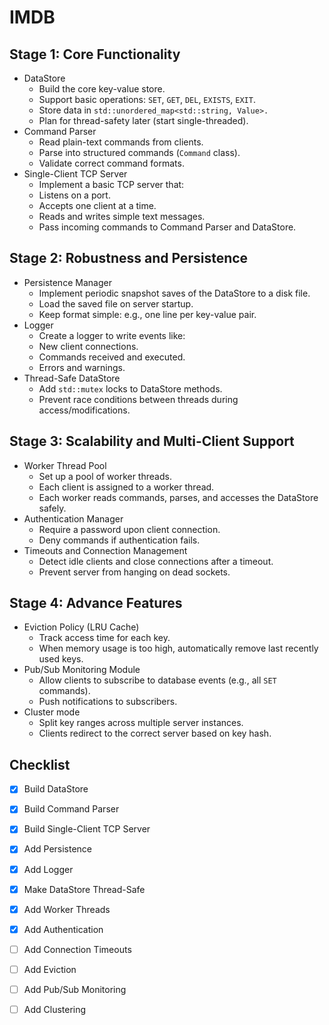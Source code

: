 # IMDB

## Stage 1: Core Functionality

- DataStore
  - Build the core key-value store. 
  - Support basic operations: `SET`, `GET`, `DEL`, `EXISTS`, `EXIT`.
  - Store data in `std::unordered_map<std::string, Value>.`
  - Plan for thread-safety later (start single-threaded).
- Command Parser
  - Read plain-text commands from clients.
  - Parse into structured commands (`Command` class).
  - Validate correct command formats.
- Single-Client TCP Server
  - Implement a basic TCP server that:
   - Listens on a port.
   - Accepts one client at a time.
   - Reads and writes simple text messages.
  - Pass incoming commands to Command Parser and DataStore.
  
## Stage 2: Robustness and Persistence

- Persistence Manager
  - Implement periodic snapshot saves of the DataStore to a disk file.
  - Load the saved file on server startup.
  - Keep format simple: e.g., one line per key-value pair.
- Logger
  - Create a logger to write events like:
   - New client connections.
   - Commands received and executed.
   - Errors and warnings.
- Thread-Safe DataStore
  - Add `std::mutex` locks to DataStore methods.
  - Prevent race conditions between threads during access/modifications.
  
## Stage 3: Scalability and Multi-Client Support

- Worker Thread Pool
  - Set up a pool of worker threads.
  - Each client is assigned to a worker thread.
  - Each worker reads commands, parses, and accesses the DataStore safely.
- Authentication Manager
  - Require a password upon client connection.
  - Deny commands if authentication fails.
- Timeouts and Connection Management
  - Detect idle clients and close connections after a timeout.
  - Prevent server from hanging on dead sockets.
  
## Stage 4: Advance Features

- Eviction Policy (LRU Cache)
  - Track access time for each key.
  - When memory usage is too high, automatically remove last recently used keys.
- Pub/Sub Monitoring Module
  - Allow clients to subscribe to database events (e.g., all `SET` commands).
  - Push notifications to subscribers.
- Cluster mode
  - Split key ranges across multiple server instances.
  - Clients redirect to the correct server based on key hash.

## Checklist
- [x] Build DataStore
- [x] Build Command Parser
- [x] Build Single-Client TCP Server
- [x] Add Persistence
- [x] Add Logger 
- [x] Make DataStore Thread-Safe
- [x] Add Worker Threads
- [x] Add Authentication
- [ ] Add Connection Timeouts
- [ ] Add Eviction
- [ ] Add Pub/Sub Monitoring
- [ ] Add Clustering
  